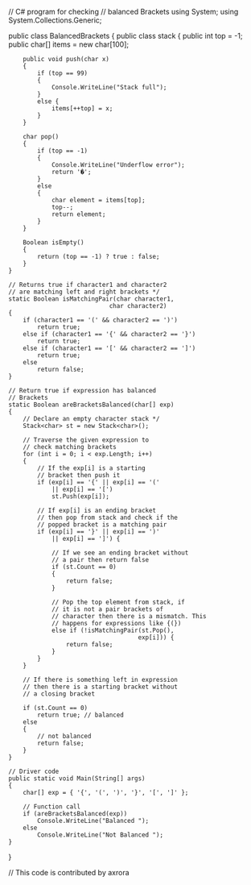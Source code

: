 // C# program for checking
// balanced Brackets
using System;
using System.Collections.Generic;

public class BalancedBrackets {
	public class stack {
		public int top = -1;
		public char[] items = new char[100];

		public void push(char x)
		{
			if (top == 99)
			{
				Console.WriteLine("Stack full");
			}
			else {
				items[++top] = x;
			}
		}

		char pop()
		{
			if (top == -1)
			{
				Console.WriteLine("Underflow error");
				return '�';
			}
			else
			{
				char element = items[top];
				top--;
				return element;
			}
		}

		Boolean isEmpty()
		{
			return (top == -1) ? true : false;
		}
	}

	// Returns true if character1 and character2
	// are matching left and right brackets */
	static Boolean isMatchingPair(char character1,
								char character2)
	{
		if (character1 == '(' && character2 == ')')
			return true;
		else if (character1 == '{' && character2 == '}')
			return true;
		else if (character1 == '[' && character2 == ']')
			return true;
		else
			return false;
	}

	// Return true if expression has balanced
	// Brackets
	static Boolean areBracketsBalanced(char[] exp)
	{
		// Declare an empty character stack */
		Stack<char> st = new Stack<char>();

		// Traverse the given expression to
		// check matching brackets
		for (int i = 0; i < exp.Length; i++)
		{
			// If the exp[i] is a starting
			// bracket then push it
			if (exp[i] == '{' || exp[i] == '('
				|| exp[i] == '[')
				st.Push(exp[i]);

			// If exp[i] is an ending bracket
			// then pop from stack and check if the
			// popped bracket is a matching pair
			if (exp[i] == '}' || exp[i] == ')'
				|| exp[i] == ']') {

				// If we see an ending bracket without
				// a pair then return false
				if (st.Count == 0)
				{
					return false;
				}

				// Pop the top element from stack, if
				// it is not a pair brackets of
				// character then there is a mismatch. This
				// happens for expressions like {(})
				else if (!isMatchingPair(st.Pop(),
										exp[i])) {
					return false;
				}
			}
		}

		// If there is something left in expression
		// then there is a starting bracket without
		// a closing bracket

		if (st.Count == 0)
			return true; // balanced
		else
		{
			// not balanced
			return false;
		}
	}

	// Driver code
	public static void Main(String[] args)
	{
		char[] exp = { '{', '(', ')', '}', '[', ']' };

		// Function call
		if (areBracketsBalanced(exp))
			Console.WriteLine("Balanced ");
		else
			Console.WriteLine("Not Balanced ");
	}
}

// This code is contributed by axrora
